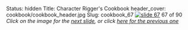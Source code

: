 Status: hidden
Title: Character Rigger's Cookbook
header_cover: cookbook/cookbook_header.jpg
Slug: cookbook_67
[![slide 67](https://dl.dropboxusercontent.com/u/2977490/presentations/cookbook/img67.jpg)](cookbook_68)
67 of 90
_Click on the image for the [next slide](cookbook_68), or click [here for the previous one](cookbook_66)_
